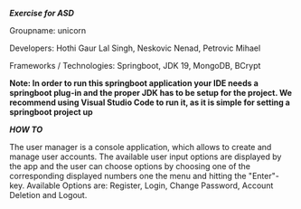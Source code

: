 ***Exercise for ASD***

Groupname: unicorn

Developers: Hothi Gaur Lal Singh, Neskovic Nenad, Petrovic Mihael

Frameworks / Technologies: Springboot, JDK 19, MongoDB, BCrypt


**Note: In order to run this springboot application your IDE needs a springboot plug-in and the proper JDK has to be setup for the project.
We recommend using Visual Studio Code to run it, as it is simple for setting a springboot project up**

***HOW TO***

The user manager is a console application, which allows to create and manage user accounts.
The available user input options are displayed by the app and the user can choose options by choosing one of the
corresponding displayed numbers one the menu and hitting the "Enter"- key.
Available Options are: Register, Login, Change Password, Account Deletion and Logout.

